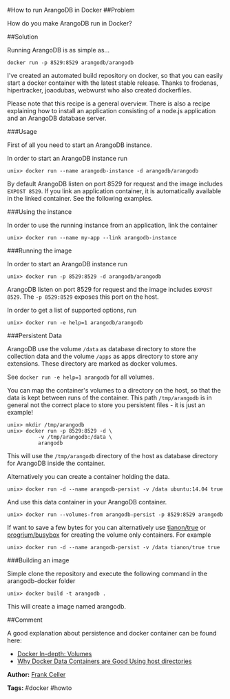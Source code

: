 #How to run ArangoDB in Docker
##Problem

How do you make ArangoDB run in Docker?

##Solution

Running ArangoDB is as simple as...

    docker run -p 8529:8529 arangodb/arangodb

I've created an automated build repository on docker, so that you can easily start a docker container with the latest stable release. Thanks to frodenas, hipertracker, joaodubas, webwurst who also created dockerfiles.

Please note that this recipe is a general overview. There is also a recipe explaining how to install an application consisting of a node.js application and an ArangoDB database server. 

###Usage

First of all you need to start an ArangoDB instance.

In order to start an ArangoDB instance run

    unix> docker run --name arangodb-instance -d arangodb/arangodb

By default ArangoDB listen on port 8529 for request and the image includes `EXPOST 8529`. If you link an application container, it is automatically available in the linked container. See the following examples.

###Using the instance

In order to use the running instance from an application, link the container

    unix> docker run --name my-app --link arangodb-instance

###Running the image

In order to start an ArangoDB instance run

    unix> docker run -p 8529:8529 -d arangodb/arangodb

ArangoDB listen on port 8529 for request and the image includes `EXPOST 8529`. The `-p 8529:8529` exposes this port on the host.

In order to get a list of supported options, run

    unix> docker run -e help=1 arangodb/arangodb

###Persistent Data

ArangoDB use the volume `/data` as database directory to store the collection data and the volume `/apps` as apps directory to store any extensions. These directory are marked as docker volumes.

See `docker run -e help=1 arangodb` for all volumes.

You can map the container's volumes to a directory on the host, so that the data is kept between runs of the container. This path `/tmp/arangodb` is in general not the correct place to store you persistent files - it is just an example!

    unix> mkdir /tmp/arangodb
    unix> docker run -p 8529:8529 -d \
              -v /tmp/arangodb:/data \
              arangodb

This will use the `/tmp/arangodb` directory of the host as database directory for ArangoDB inside the container.

Alternatively you can create a container holding the data.

    unix> docker run -d --name arangodb-persist -v /data ubuntu:14.04 true

And use this data container in your ArangoDB container.

    unix> docker run --volumes-from arangodb-persist -p 8529:8529 arangodb

If want to save a few bytes for you can alternatively use [tianon/true][3] or [progrium/busybox][4] for creating the volume only containers. For example

    unix> docker run -d --name arangodb-persist -v /data tianon/true true

###Building an image

Simple clone the repository and execute the following command in the arangodb-docker folder

    unix> docker build -t arangodb .

This will create a image named arangodb.

##Comment

A good explanation about persistence and docker container can be found here: 

* [Docker In-depth: Volumes][1]
* [Why Docker Data Containers are Good Using host directories][2]

**Author:** [Frank Celler](https://github.com/fceller)

**Tags:** #docker #howto

[1]: http://www.tech-d.net/2014/11/03/docker-indepth-volumes/
[2]: https://medium.com/@ramangupta/why-docker-data-containers-are-good-589b3c6c749e
[3]: https://registry.hub.docker.com/u/tianon/true/
[4]: https://registry.hub.docker.com/u/progrium/busybox/


